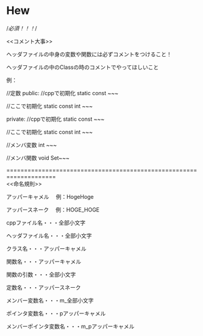 # Hew

/*必須！！！*/

<<コメント大事>>

ヘッダファイルの中身の変数や関数には必ずコメントをつけること！

ヘッダファイルの中のClassの時のコメントでやってほしいこと

例：

//定数
public:
    //cppで初期化
    static const ~~~
   
   //ここで初期化
   static const int ~~~
   
private:
    //cppで初期化
    static const ~~~
   
   //ここで初期化
   static const int ~~~
   
//メンバ変数
   int ~~~
   
//メンバ関数
   void Set~~~
   
====================================================================   
<<命名規則>>
   
アッパーキャメル
　例：HogeHoge
 
アッパースネーク
　例：HOGE_HOGE


cppファイル名・・・全部小文字

ヘッダファイル名・・・全部小文字

クラス名・・・アッパーキャメル

関数名・・・アッパーキャメル

関数の引数・・・全部小文字

定数名・・・アッパースネーク

メンバー変数名・・・m_全部小文字

ポインタ変数名・・・pアッパーキャメル

メンバーポインタ変数名・・・m_pアッパーキャメル
